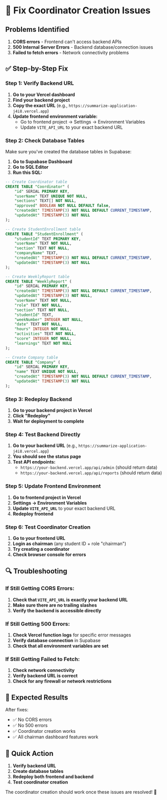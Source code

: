 # 🔧 Fix Coordinator Creation Issues

## Problems Identified
1. **CORS errors** - Frontend can't access backend APIs
2. **500 Internal Server Errors** - Backend database/connection issues
3. **Failed to fetch errors** - Network connectivity problems

## ✅ Step-by-Step Fix

### Step 1: Verify Backend URL
1. **Go to your Vercel dashboard**
2. **Find your backend project**
3. **Copy the exact URL** (e.g., `https://summarize-application-j4i8.vercel.app`)
4. **Update frontend environment variable:**
   - Go to frontend project → Settings → Environment Variables
   - Update `VITE_API_URL` to your exact backend URL

### Step 2: Check Database Tables
Make sure you've created the database tables in Supabase:

1. **Go to Supabase Dashboard**
2. **Go to SQL Editor**
3. **Run this SQL:**

```sql
-- Create Coordinator table
CREATE TABLE "Coordinator" (
    "id" SERIAL PRIMARY KEY,
    "userName" TEXT UNIQUE NOT NULL,
    "sections" TEXT[] NOT NULL,
    "approved" BOOLEAN NOT NULL DEFAULT false,
    "createdAt" TIMESTAMP(3) NOT NULL DEFAULT CURRENT_TIMESTAMP,
    "updatedAt" TIMESTAMP(3) NOT NULL
);

-- Create StudentEnrollment table
CREATE TABLE "StudentEnrollment" (
    "studentId" TEXT PRIMARY KEY,
    "userName" TEXT NOT NULL,
    "section" TEXT NOT NULL,
    "companyName" TEXT,
    "createdAt" TIMESTAMP(3) NOT NULL DEFAULT CURRENT_TIMESTAMP,
    "updatedAt" TIMESTAMP(3) NOT NULL
);

-- Create WeeklyReport table
CREATE TABLE "WeeklyReport" (
    "id" SERIAL PRIMARY KEY,
    "createdAt" TIMESTAMP(3) NOT NULL DEFAULT CURRENT_TIMESTAMP,
    "updatedAt" TIMESTAMP(3) NOT NULL,
    "userName" TEXT NOT NULL,
    "role" TEXT NOT NULL,
    "section" TEXT NOT NULL,
    "studentId" TEXT,
    "weekNumber" INTEGER NOT NULL,
    "date" TEXT NOT NULL,
    "hours" INTEGER NOT NULL,
    "activities" TEXT NOT NULL,
    "score" INTEGER NOT NULL,
    "learnings" TEXT NOT NULL
);

-- Create Company table
CREATE TABLE "Company" (
    "id" SERIAL PRIMARY KEY,
    "name" TEXT UNIQUE NOT NULL,
    "createdAt" TIMESTAMP(3) NOT NULL DEFAULT CURRENT_TIMESTAMP,
    "updatedAt" TIMESTAMP(3) NOT NULL
);
```

### Step 3: Redeploy Backend
1. **Go to your backend project in Vercel**
2. **Click "Redeploy"**
3. **Wait for deployment to complete**

### Step 4: Test Backend Directly
1. **Go to your backend URL** (e.g., `https://summarize-application-j4i8.vercel.app`)
2. **You should see the status page**
3. **Test API endpoints:**
   - `https://your-backend.vercel.app/api/admin` (should return data)
   - `https://your-backend.vercel.app/api/reports` (should return data)

### Step 5: Update Frontend Environment
1. **Go to frontend project in Vercel**
2. **Settings → Environment Variables**
3. **Update `VITE_API_URL`** to your exact backend URL
4. **Redeploy frontend**

### Step 6: Test Coordinator Creation
1. **Go to your frontend URL**
2. **Login as chairman** (any student ID + role "chairman")
3. **Try creating a coordinator**
4. **Check browser console for errors**

## 🔍 Troubleshooting

### If Still Getting CORS Errors:
1. **Check that `VITE_API_URL` is exactly your backend URL**
2. **Make sure there are no trailing slashes**
3. **Verify the backend is accessible directly**

### If Still Getting 500 Errors:
1. **Check Vercel function logs** for specific error messages
2. **Verify database connection** in Supabase
3. **Check that all environment variables are set**

### If Still Getting Failed to Fetch:
1. **Check network connectivity**
2. **Verify backend URL is correct**
3. **Check for any firewall or network restrictions**

## 🎯 Expected Results
After fixes:
- ✅ No CORS errors
- ✅ No 500 errors
- ✅ Coordinator creation works
- ✅ All chairman dashboard features work

## 🚀 Quick Action
1. **Verify backend URL**
2. **Create database tables**
3. **Redeploy both frontend and backend**
4. **Test coordinator creation**

The coordinator creation should work once these issues are resolved! 🎯
